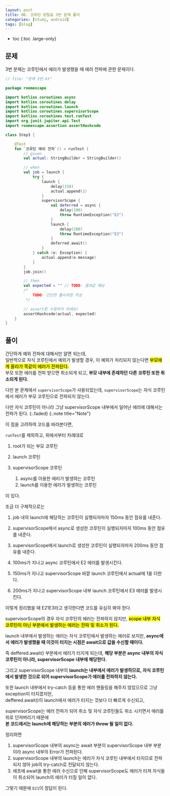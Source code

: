 ```yaml
---
layout: post
title: 06. 코루틴 방탈출 3번 문제 풀이
categories: [study, android]
tags: [blog]
---
```


- toc
{:toc .large-only}

## 문제
3번 문제는 코루틴에서 에러가 발생했을 때 에러 전파에 관한 문제이다.
~~~kotlin
// file: "문제 3번.kt"

package roomescape

import kotlinx.coroutines.async
import kotlinx.coroutines.delay
import kotlinx.coroutines.launch
import kotlinx.coroutines.supervisorScope
import kotlinx.coroutines.test.runTest
import org.junit.jupiter.api.Test
import roomescape.assertion.assertHashcode

class Step3 {

    @Test
    fun `코루틴 예외 전파`() = runTest {
        // given
        val actual: StringBuilder = StringBuilder()

        // when
        val job = launch {
            try {
                launch {
                    delay(150)
                    actual.append(1)
                }
                supervisorScope {
                    val deferred = async {
                        delay(100)
                        throw RuntimeException("E2")
                    }
                    launch {
                        delay(200)
                        throw RuntimeException("E3")
                    }
                    deferred.await()
                }
            } catch (e: Exception) {
                actual.append(e.message)
            }
        }
        job.join()

        // then
        val expected = "" // TODO: 결과값 예상
        /*
            TODO: 간단한 풀이과정 작성
         */

        // assert문 수정하지 마세요!
        assertHashcode(actual, expected)
    }
}
~~~

## 풀이
간단하게 예외 전파에 대해서만 알면 되는데,     
일반적으로 자식 코루틴에서 예외가 발생할 경우, 이 예외가 처리되지 않는다면 <mark>부모에게 올라가 똑같이 에러가 전파된다.</mark>     
부모 또한 에러를 전파 받으면 취소되게 되고, **부모 내부에 존재하던 다른 코루틴 또한 취소되게 된다.**     

다만 본 문제에서 `supervisorScope`가 사용되었는데, `supervisorScope`는 자식 코루틴에서 에러가 부모 코루틴으로 전파되지 않는다.     

다만 자식 코루틴이 아니라 그냥 supervisorScope 내부에서 일어난 에러에 대해서는 전파가 된다.
{:.faded}
{:.note title="Note"}

이 점을 고려하여 코드를 바라본다면,

`runTest`를 제외하고, 위에서부터 차례대로

1. root가 되는 부모 코루틴

2. launch 코루틴

3. supervisorScope 코루틴
    1. async를 이용한 에러가 발생하는 코루틴
    2. launch를 이용한 에러가 발생하는 코루틴

이 있다.

조금 더 구체적으로는

1. job 내의 launch에 해당하는 코루틴이 실행되자마자 150ms 동안 점유를 내준다.

2. supervisorScope에서 async로 생성한 코루틴이 실행되자마자 100ms 동안 점유를 내준다.

3. supervisorScope에서 launch로 생성한 코루틴이 실행되자마자 200ms 동안 점유를 내준다.

4. 100ms가 지나고 async 코루틴에서 E2 에러를 발생시킨다.

5. 150ms가 지나고 supervisorScope 바깥 launch 코루틴에서 actual에 1을 더한다.

6. 200ms가 지나고 supervisorScope 내부 launch 코루틴에서 E3 에러를 발생시킨다.

이렇게 정리했을 때 E21E3라고 생각한다면 코드를 유심히 봐야 한다.

supervisorScope의 경우 자식 코루틴의 에러는 전파하지 않지만, <mark>scope 내부 자식 코루틴이 아닌 부분에서 발생하는 에러는 전파 및 취소가 된다.</mark>

launch 내부에서 발생하는 에러는 자식 코루틴에서 발생하는 에러로 보지만, **async에서 에러가 발생했을 때 이것이 터지는 시점은 await으로 값을 수신할 때이다.**

즉 deffered.await() 부분에서 에러가 터지게 되는데, **해당 부분은 async 내부의 자식 코루틴이 아니라, supervisorScope 내부에 해당한다.**     

그리고 supervisorScope 내부의 **launch는 내부에서 에러가 발생하므로, 자식 코루틴에서 발생한 것으로 되어 supervisorScope가 에러를 전파하지 않는다.**     

또한 launch 내부에서 try-catch 등을 통한 에러 핸들링을 해주지 않았으므로 그냥 exception이 터지겠지만,     
deffered.await()이 launch에서 에러가 터지는 것보다 더 빠르게 수신되고,     

supervisorScope는 에러 전파가 되어 취소 및 자식 코루틴들도 취소 시키면서 에러를 위로 던져버리기 때문에     
**본 코드에서는 launch에 해당하는 부분의 에러가 throw 될 일이 없다.**

정리하면
1. supervisorScope 내부의 async는 await 부분이 supervisorScope 내부 부분이라 async 내부의 Error가 전파된다.
2. supervisorScope 내부의 launch는 에러가 자식 코루틴 내부에서 터지므로 전파되지 않아 job의 try-catch로 전달되지 않는다.
3. 애초에 await을 통한 에러 수신으로 인해 supervisorScope도 에러가 터져 자식들이 취소되어 launch의 에러가 터질 일이 없다.

그렇기 때문에 `E21`이 정답이 된다.